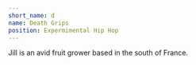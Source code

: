 ```yaml
---
short_name: d
name: Death Grips
position: Expermimental Hip Hop
---
```

Jill is an avid fruit grower based in the south of France.